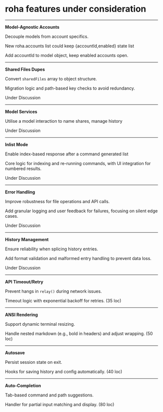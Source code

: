 # roha features under consideration

---

**Model-Agnostic Accounts**

Decouple models from account specifics.

New roha.accounts list could keep {accountId,enabled} state list

Add accountId to model object, keep enabled accounts open.

---

**Shared Files Dupes**

Convert `sharedFiles` array to object structure.

Migration logic and path-based key checks to avoid redundancy.

Under Discussion

---

**Model Services**

Utilise a model interaction to name shares, manage history

Under Discussion

---

**Inlist Mode**

Enable index-based response after a command generated list

Core logic for indexing and re-running commands, with UI integration for numbered results.

Under Discussion

---

**Error Handling**

Improve robustness for file operations and API calls.

Add granular logging and user feedback for failures, focusing on silent edge cases.

Under Discussion

---

**History Management**

Ensure reliability when splicing history entries.

Add format validation and malformed entry handling to prevent data loss.

Under Discussion

---

**API Timeout/Retry**

Prevent hangs in `relay()` during network issues.

Timeout logic with exponential backoff for retries. (35 loc)

---

**ANSI Rendering**

Support dynamic terminal resizing.

Handle nested markdown (e.g., bold in headers) and adjust wrapping. (50 loc)

---

**Autosave**

Persist session state on exit.

Hooks for saving
history and config automatically. (40 loc)

---

**Auto-Completion**

Tab-based command and path suggestions.

Handler for partial input matching and display. (80 loc)
